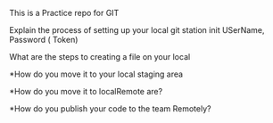 This is a Practice repo for GIT

Explain the process of setting up your local git station
  init
  USerName, Password ( Token)

What are the steps to creating a file on your local
  
*How do you move it to your local staging area
  
*How do you move it to localRemote are?
  
*How do you publish your code to the team Remotely?
